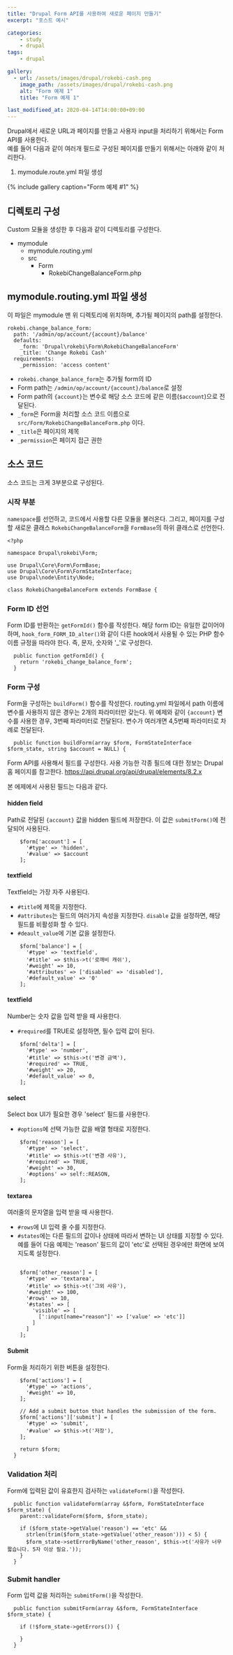 ```yaml
---
title: "Drupal Form API를 사용하여 새로운 페이지 만들기"
excerpt: "포스트 예시"

categories:
    - study
    - drupal
tags:
    - drupal

gallery:
  - url: /assets/images/drupal/rokebi-cash.png
    image_path: /assets/images/drupal/rokebi-cash.png
    alt: "Form 예제 1"
    title: "Form 예제 1"

last_modifieed_at: 2020-04-14T14:00:00+09:00
---
```

Drupal에서 새로운 URL과 페이지를 만들고 사용자 input을 처리하기 위해서는 Form API를 사용한다.   
예를 들어 다음과 같이 여러개 필드로 구성된 페이지를 만들기 위해서는 아래와 같이 처리한다.  
1. mymodule.route.yml 파일 생성

{% include gallery caption="Form 예제 #1" %}

## 디렉토리 구성
Custom 모듈을 생성한 후 다음과 같이 디렉토리를 구성한다. 
- mymodule
    * mymodule.routing.yml
    * src
        - Form
            * RokebiChangeBalanceForm.php


## mymodule.routing.yml 파일 생성
이 파일은 mymodule 맨 위 디렉토리에 위치하며, 추가될 페이지의 path를 설정한다.

```
rokebi.change_balance_form:
  path: '/admin/op/account/{account}/balance'
  defaults:
    _form: 'Drupal\rokebi\Form\RokebiChangeBalanceForm'
    _title: 'Change Rokebi Cash'
  requirements:
    _permission: 'access content'
```

- `rokebi.change_balance_form`는 추가될 form의 ID
- Form path는 `/admin/op/account/{account}/balance`로 설정
- Form path의 `{account}`는 변수로 해당 소스 코드에 같은 이름(`$account`)으로 전달된다. 
- `_form`은 Form을 처리할 소스 코드 이름으로 `src/Form/RokebiChangeBalanceForm.php` 이다. 
- `_title`은 페이지의 제목
- `_permission`은 페이지 접근 권한


## 소스 코드 
소스 코드는 크게 3부분으로 구성된다. 

### 시작 부분
`namespace`를 선언하고, 코드에서 사용할 다른 모듈을 불러온다.
그리고, 페이지를 구성할 새로운 클래스 `RokebiChangeBalanceForm`을 `FormBase`의 하위 클래스로 선언한다.

```
<?php

namespace Drupal\rokebi\Form;

use Drupal\Core\Form\FormBase;
use Drupal\Core\Form\FormStateInterface;
use Drupal\node\Entity\Node;

class RokebiChangeBalanceForm extends FormBase {
```

### Form ID 선언
Form ID를 반환하는 `getFormId()` 함수를 작성한다. 
해당 form ID는 유일한 값이어야 하며, `hook_form_FORM_ID_alter()`와 같이 다른 hook에서 사용될 수 있는 PHP 함수 이름 규정을 따라야 한다. 
즉, 문자, 숫자와 '_'로 구성한다.

```
  public function getFormId() {
    return 'rokebi_change_balance_form';
  }
```

### Form 구성 
Form을 구성하는 `buildForm()` 함수를 작성한다.
routing.yml 파일에서 path 이름에 변수를 사용하지 않은 경우는 2개의 파라미터만 갖는다. 
위 예제와 같이 `{account}` 변수를 사용한 경우, 3번째 파라미터로 전달된다. 
변수가 여러개면 4,5번째 파라미터로 차례로 전달된다.

```
  public function buildForm(array $form, FormStateInterface $form_state, string $account = NULL) {
```

Form API를 사용해서 필드를 구성한다.
사용 가능한 각종 필드에 대한 정보는 Drupal 홈 페이지를 참고한다. https://api.drupal.org/api/drupal/elements/8.2.x

본 에제에서 사용된 필드는 다음과 같다.

#### hidden field
Path로 전달된 `{account}` 값을 hidden 필드에 저장한다. 이 값은 `submitForm()`에 전달되어 사용된다.
```
    $form['account'] = [
      '#type' => 'hidden',
      '#value' => $account
    ];
```

#### textfield
Textfield는 가장 자주 사용된다. 
- `#title`에 제목을 지정한다.
- `#attributes`는 필드의 여러가지 속성을 지정한다. `disable` 값을 설정하면, 해당 필드를 비활성화 할 수 있다.
- `#deault_value`에 기본 값을 설정한다.
```
    $form['balance'] = [
      '#type' => 'textfield',
      '#title' => $this->t('로깨비 캐쉬'),
      '#weight' => 10,
      '#attributes' => ['disabled' => 'disabled'],
      '#default_value' => '0'
    ];
```

#### textfield
Number는 숫자 값을 입력 받을 때 사용한다.
- `#required`를 TRUE로 설정하면, 필수 입력 값이 된다. 
```
    $form['delta'] = [
      '#type' => 'number',
      '#title' => $this->t('변경 금액'),
      '#required' => TRUE,
      '#weight' => 20,
      '#default_value' => 0,
    ];
```

#### select
Select box UI가 필요한 경우 'select' 필드를 사용한다.
- `#options`에 선택 가능한 값을 배열 형태로 지정한다.
```
    $form['reason'] = [
      '#type' => 'select',
      '#title' => $this->t('변경 사유'),
      '#required' => TRUE,
      '#weight' => 30,
      '#options' => self::REASON, 
    ];
```

#### textarea
여러줄의 문자열을 입력 받을 때 사용한다.
- `#rows`에 UI 입력 줄 수를 지정한다.
- `#states`에는 다른 필드의 값이나 상태에 따라서 변하는 UI 상태를 지정할 수 있다. 
예를 들어 다음 예제는 'reason' 필드의 값이 'etc'로 선택된 경우에만 화면에 보여지도록 설정한다.
```

    $form['other_reason'] = [
      '#type' => 'textarea',
      '#title' => $this->t('그외 사유'),
      '#weight' => 100,
      '#rows' => 10,
      '#states' => [
        'visible' => [
          [':input[name="reason"]' => ['value' => 'etc']]
        ]
      ]
    ];
```

#### Submit
Form을 처리하기 위한 버튼을 설정한다.
```
    $form['actions'] = [
      '#type' => 'actions',
      '#weight' => 10,
    ];

    // Add a submit button that handles the submission of the form.
    $form['actions']['submit'] = [
      '#type' => 'submit',
      '#value' => $this->t('저장'),
    ];

    return $form;
  }
```

### Validation 처리
Form에 입력된 값이 유효한지 검사하는 `validateForm()`을 작성한다.
```
  public function validateForm(array &$form, FormStateInterface $form_state) {
    parent::validateForm($form, $form_state);

    if ($form_state->getValue('reason') == 'etc' &&
      strlen(trim($form_state->getValue('other_reason'))) < 5) {
      $form_state->setErrorByName('other_reason', $this->t('사유가 너무 짧습니다. 5자 이상 필요.'));
    }
  }
```


### Submit handler
Form 입력 값을 처리하는 `submitForm()`을 작성한다.
```
  public function submitForm(array &$form, FormStateInterface $form_state) {

    if (!$form_state->getErrors()) {

    }
  } 
```
